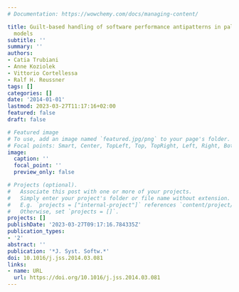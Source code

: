```yaml
---
# Documentation: https://wowchemy.com/docs/managing-content/

title: Guilt-based handling of software performance antipatterns in palladio architectural
  models
subtitle: ''
summary: ''
authors:
- Catia Trubiani
- Anne Koziolek
- Vittorio Cortellessa
- Ralf H. Reussner
tags: []
categories: []
date: '2014-01-01'
lastmod: 2023-03-27T11:17:16+02:00
featured: false
draft: false

# Featured image
# To use, add an image named `featured.jpg/png` to your page's folder.
# Focal points: Smart, Center, TopLeft, Top, TopRight, Left, Right, BottomLeft, Bottom, BottomRight.
image:
  caption: ''
  focal_point: ''
  preview_only: false

# Projects (optional).
#   Associate this post with one or more of your projects.
#   Simply enter your project's folder or file name without extension.
#   E.g. `projects = ["internal-project"]` references `content/project/deep-learning/index.md`.
#   Otherwise, set `projects = []`.
projects: []
publishDate: '2023-03-27T09:17:16.784335Z'
publication_types:
- '2'
abstract: ''
publication: '*J. Syst. Softw.*'
doi: 10.1016/j.jss.2014.03.081
links:
- name: URL
  url: https://doi.org/10.1016/j.jss.2014.03.081
---
```


